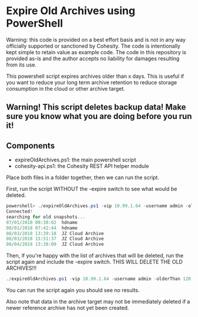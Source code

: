 # Expire Old Archives using PowerShell

Warning: this code is provided on a best effort basis and is not in any way officially supported or sanctioned by Cohesity. The code is intentionally kept simple to retain value as example code. The code in this repository is provided as-is and the author accepts no liability for damages resulting from its use.

This powershell script expires archives older than x days. This is useful if you want to reduce your long term archive retention to reduce storage consumption in the cloud or other archive target.

## Warning! This script deletes backup data! Make sure you know what you are doing before you run it!  

## Components

* expireOldArchives.ps1: the main powershell script
* cohesity-api.ps1: the Cohesity REST API helper module

Place both files in a folder together, then we can run the script.

First, run the script WITHOUT the -expire switch to see what would be deleted.

```powershell
powershell> ./expireOldArchives.ps1 -vip 10.99.1.64 -username admin -olderThan 120            
Connected!
searching for old snapshots...
07/01/2018 00:38:02  hdname
08/01/2018 07:42:44  hdname
08/03/2018 13:39:18  JZ Cloud Archive
08/03/2018 15:51:37  JZ Cloud Archive
08/04/2018 13:38:00  JZ Cloud Archive
```
Then, if you're happy with the list of archives that will be deleted, run the script again and include the -expire switch. THIS WILL DELETE THE OLD ARCHIVES!!!

```powershell
./expireOldArchives.ps1 -vip 10.99.1.64 -username admin -olderThan 120 -expire
```

You can run the script again you should see no results.

Also note that data in the archive target may not be immediately deleted if a newer reference archive has not yet been created. 
